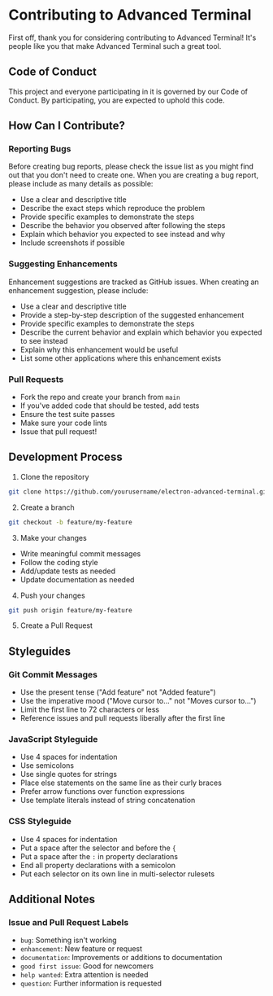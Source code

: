 # Contributing to Advanced Terminal

First off, thank you for considering contributing to Advanced Terminal! It's people like you that make Advanced Terminal such a great tool.

## Code of Conduct

This project and everyone participating in it is governed by our Code of Conduct. By participating, you are expected to uphold this code.

## How Can I Contribute?

### Reporting Bugs

Before creating bug reports, please check the issue list as you might find out that you don't need to create one. When you are creating a bug report, please include as many details as possible:

* Use a clear and descriptive title
* Describe the exact steps which reproduce the problem
* Provide specific examples to demonstrate the steps
* Describe the behavior you observed after following the steps
* Explain which behavior you expected to see instead and why
* Include screenshots if possible

### Suggesting Enhancements

Enhancement suggestions are tracked as GitHub issues. When creating an enhancement suggestion, please include:

* Use a clear and descriptive title
* Provide a step-by-step description of the suggested enhancement
* Provide specific examples to demonstrate the steps
* Describe the current behavior and explain which behavior you expected to see instead
* Explain why this enhancement would be useful
* List some other applications where this enhancement exists

### Pull Requests

* Fork the repo and create your branch from `main`
* If you've added code that should be tested, add tests
* Ensure the test suite passes
* Make sure your code lints
* Issue that pull request!

## Development Process

1. Clone the repository
```bash
git clone https://github.com/yourusername/electron-advanced-terminal.git
```

2. Create a branch
```bash
git checkout -b feature/my-feature
```

3. Make your changes
* Write meaningful commit messages
* Follow the coding style
* Add/update tests as needed
* Update documentation as needed

4. Push your changes
```bash
git push origin feature/my-feature
```

5. Create a Pull Request

## Styleguides

### Git Commit Messages

* Use the present tense ("Add feature" not "Added feature")
* Use the imperative mood ("Move cursor to..." not "Moves cursor to...")
* Limit the first line to 72 characters or less
* Reference issues and pull requests liberally after the first line

### JavaScript Styleguide

* Use 4 spaces for indentation
* Use semicolons
* Use single quotes for strings
* Place else statements on the same line as their curly braces
* Prefer arrow functions over function expressions
* Use template literals instead of string concatenation

### CSS Styleguide

* Use 4 spaces for indentation
* Put a space after the selector and before the `{`
* Put a space after the `:` in property declarations
* End all property declarations with a semicolon
* Put each selector on its own line in multi-selector rulesets

## Additional Notes

### Issue and Pull Request Labels

* `bug`: Something isn't working
* `enhancement`: New feature or request
* `documentation`: Improvements or additions to documentation
* `good first issue`: Good for newcomers
* `help wanted`: Extra attention is needed
* `question`: Further information is requested
